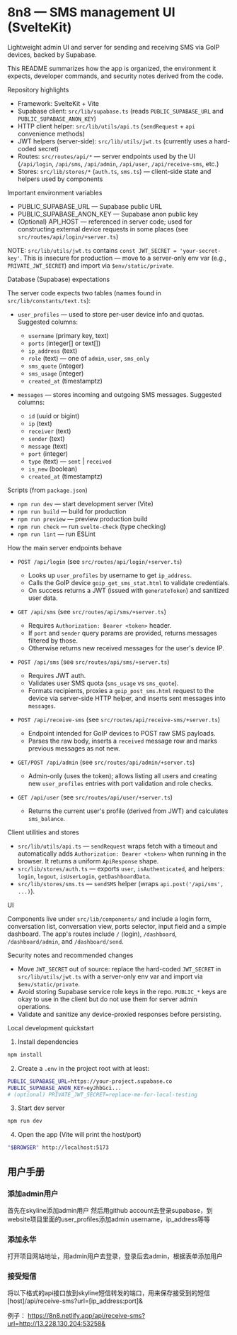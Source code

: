 # 8n8 — SMS management UI (SvelteKit)

Lightweight admin UI and server for sending and receiving SMS via GoIP devices, backed by Supabase.

This README summarizes how the app is organized, the environment it expects, developer commands, and security notes derived from the code.

Repository highlights

- Framework: SvelteKit + Vite
- Supabase client: `src/lib/supabase.ts` (reads `PUBLIC_SUPABASE_URL` and `PUBLIC_SUPABASE_ANON_KEY`)
- HTTP client helper: `src/lib/utils/api.ts` (`sendRequest` + `api` convenience methods)
- JWT helpers (server-side): `src/lib/utils/jwt.ts` (currently uses a hard-coded secret)
- Routes: `src/routes/api/*` — server endpoints used by the UI (`/api/login`, `/api/sms`, `/api/admin`, `/api/user`, `/api/receive-sms`, etc.)
- Stores: `src/lib/stores/*` (`auth.ts`, `sms.ts`) — client-side state and helpers used by components

Important environment variables

- PUBLIC_SUPABASE_URL — Supabase public URL
- PUBLIC_SUPABASE_ANON_KEY — Supabase anon public key
- (Optional) API_HOST — referenced in server code; used for constructing external device requests in some places (see `src/routes/api/login/+server.ts`)

NOTE: `src/lib/utils/jwt.ts` contains `const JWT_SECRET = 'your-secret-key'`. This is insecure for production — move to a server-only env var (e.g., `PRIVATE_JWT_SECRET`) and import via `$env/static/private`.

Database (Supabase) expectations

The server code expects two tables (names found in `src/lib/constants/text.ts`):

- `user_profiles` — used to store per-user device info and quotas. Suggested columns:
	- `username` (primary key, text)
	- `ports` (integer[] or text[])
	- `ip_address` (text)
	- `role` (text) — one of `admin`, `user`, `sms_only`
	- `sms_quote` (integer)
	- `sms_usage` (integer)
	- `created_at` (timestamptz)

- `messages` — stores incoming and outgoing SMS messages. Suggested columns:
	- `id` (uuid or bigint)
	- `ip` (text)
	- `receiver` (text)
	- `sender` (text)
	- `message` (text)
	- `port` (integer)
	- `type` (text) — `sent` | `received`
	- `is_new` (boolean)
	- `created_at` (timestamptz)

Scripts (from `package.json`)

- `npm run dev` — start development server (Vite)
- `npm run build` — build for production
- `npm run preview` — preview production build
- `npm run check` — run `svelte-check` (type checking)
- `npm run lint` — run ESLint

How the main server endpoints behave

- `POST /api/login` (see `src/routes/api/login/+server.ts`)
	- Looks up `user_profiles` by username to get `ip_address`.
	- Calls the GoIP device `goip_get_sms_stat.html` to validate credentials.
	- On success returns a JWT (issued with `generateToken`) and sanitized user data.

- `GET /api/sms` (see `src/routes/api/sms/+server.ts`)
	- Requires `Authorization: Bearer <token>` header.
	- If `port` and `sender` query params are provided, returns messages filtered by those.
	- Otherwise returns new received messages for the user's device IP.

- `POST /api/sms` (see `src/routes/api/sms/+server.ts`)
	- Requires JWT auth.
	- Validates user SMS quota (`sms_usage` vs `sms_quote`).
	- Formats recipients, proxies a `goip_post_sms.html` request to the device via server-side HTTP helper, and inserts sent messages into `messages`.

- `POST /api/receive-sms` (see `src/routes/api/receive-sms/+server.ts`)
	- Endpoint intended for GoIP devices to POST raw SMS payloads.
	- Parses the raw body, inserts a `received` message row and marks previous messages as not new.

- `GET/POST /api/admin` (see `src/routes/api/admin/+server.ts`)
	- Admin-only (uses the token); allows listing all users and creating new `user_profiles` entries with port validation and role checks.

- `GET /api/user` (see `src/routes/api/user/+server.ts`)
	- Returns the current user's profile (derived from JWT) and calculates `sms_balance`.

Client utilities and stores

- `src/lib/utils/api.ts` — `sendRequest` wraps fetch with a timeout and automatically adds `Authorization: Bearer <token>` when running in the browser. It returns a uniform `ApiResponse` shape.
- `src/lib/stores/auth.ts` — exports `user`, `isAuthenticated`, and helpers: `login`, `logout`, `isUserLogin`, `getDashboardData`.
- `src/lib/stores/sms.ts` — `sendSMS` helper (wraps `api.post('/api/sms', ...)`).

UI

Components live under `src/lib/components/` and include a login form, conversation list, conversation view, ports selector, input field and a simple dashboard. The app's routes include `/` (login), `/dashboard`, `/dashboard/admin`, and `/dashboard/send`.

Security notes and recommended changes

- Move `JWT_SECRET` out of source: replace the hard-coded `JWT_SECRET` in `src/lib/utils/jwt.ts` with a server-only env var and import via `$env/static/private`.
- Avoid storing Supabase service role keys in the repo. `PUBLIC_*` keys are okay to use in the client but do not use them for server admin operations.
- Validate and sanitize any device-proxied responses before persisting.

Local development quickstart

1. Install dependencies

```bash
npm install
```

2. Create a `.env` in the project root with at least:

```bash
PUBLIC_SUPABASE_URL=https://your-project.supabase.co
PUBLIC_SUPABASE_ANON_KEY=eyJhbGci...
# (optional) PRIVATE_JWT_SECRET=replace-me-for-local-testing
```

3. Start dev server

```bash
npm run dev
```

4. Open the app (Vite will print the host/port)

```bash
"$BROWSER" http://localhost:5173
```



## 用户手册

### 添加admin用户
首先在skyline添加admin用户
然后用github account去登录supabase，到website项目里面的user_profiles添加admin username，ip_address等等

### 添加永华
打开项目网站地址，用admin用户去登录，登录后去admin，根据表单添加用户


### 接受短信
将以下格式的api接口放到skyline短信转发的端口，用来保存接受到的短信
[host]/api/receive-sms?url=[ip_address:port]&

例子： https://8n8.netlify.app/api/receive-sms?url=http://13.228.130.204:53258&